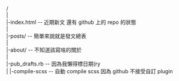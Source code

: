 /  
|  
|-index.html -- 近期新文 還有 github 上的 repo 的狀態  
|  
|-posts/ -- 簡單來說就是發文總表  
|  
|-about/ -- 不知道該寫啥的關於  
|  
|-pub_drafts.rb -- 因為我懶得標日期(ry  
|
|-compile-scss -- 自動 compile scss 因為 github 不接受自訂 plugin
